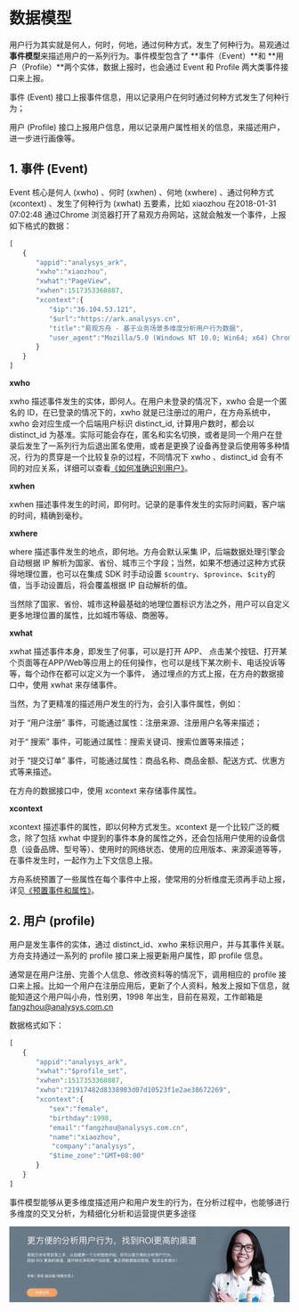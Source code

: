 # 数据模型

用户行为其实就是何人，何时，何地，通过何种方式，发生了何种行为。易观通过**事件模型**来描述用户的一系列行为。事件模型包含了 **事件（Event）**和 **用户（Profile）**两个实体，数据上报时，也会通过 Event 和 Profile 两大类事件接口来上报。

事件 \(Event\) 接口上报事件信息，用以记录用户在何时通过何种方式发生了何种行为；

用户 \(Profile\) 接口上报用户信息，用以记录用户属性相关的信息，来描述用户，进一步进行画像等。

## 1. 事件 \(Event\)

Event 核心是何人 \(xwho\) 、何时 \(xwhen\) 、何地 \(xwhere\) 、通过何种方式 \(xcontext\) 、发生了何种行为 \(xwhat\) 五要素，比如 xiaozhou 在2018-01-31 07:02:48 通过Chrome 浏览器打开了易观方舟网站，这就会触发一个事件，上报如下格式的数据：

```javascript
[
　　{
　　　　"appid":"analysys_ark",
　　　　"xwho":"xiaozhou",
　　　　"xwhat":"PageView",
　　　　"xwhen":1517353368887,
　　　　"xcontext":{
　　　　　　"$ip":"36.104.53.121",
　　　　　　"$url":"https://ark.analysys.cn",
　　　　　　"title":"易观方舟 - 基于业务场景多维度分析用户行为数据",
　　　　　　"user_agent":"Mozilla/5.0 (Windows NT 10.0; Win64; x64) Chrome/62 "
　　　　}
　　}
]
```

**xwho**

xwho 描述事件发生的实体，即何人。在用户未登录的情况下，xwho 会是一个匿名的 ID，在已登录的情况下的，xwho 就是已注册过的用户，在方舟系统中，xwho 会对应生成一个后端用户标识 distinct\_id, 计算用户数时，都会以 distinct\_id 为基准。实际可能会存在，匿名和实名切换，或者是同一个用户在登录后发生了一系列行为后退出匿名使用，或者是更换了设备再登录后使用等多种情况，行为的贯穿是一个比较复杂的过程，不同情况下 xwho 、distinct\_id 会有不同的对应关系，详细可以查看[《如何准确识别用户》](user-identify.md)。

**xwhen**

xwhen 描述事件发生的时间，即何时。记录的是事件发生的实际时间戳，客户端的时间，精确到毫秒。

**xwhere**

where 描述事件发生的地点，即何地。方舟会默认采集 IP，后端数据处理引擎会自动根据 IP 解析为国家、省份、城市三个字段；当然，如果不想通过这种方式获得地理位置，也可以在集成 SDK 时手动设置 `$country`、`$province`、`$city`的值，当手动设置后，将会覆盖根据 IP 自动解析的值。

当然除了国家、省份、城市这种最基础的地理位置标识方法之外，用户可以自定义更多地理位置的属性，比如城市等级、商圈等。

**xwhat**

xwhat 描述事件本身，即发生了何事，可以是打开 APP、 点击某个按钮、打开某个页面等在APP/Web等应用上的任何操作，也可以是线下某次刷卡、电话投诉等等，每个动作在都可以定义为一个事件， 通过埋点的方式上报，在方舟的数据接口中，使用 xwhat 来存储事件。

当然，为了更精准的描述用户发生的行为，会引入事件属性，例如：

对于 “用户注册” 事件，可能通过属性：注册来源、注册用户名等来描述；

对于“ 搜索” 事件，可能通过属性：搜索关键词、搜索位置等来描述；

对于 “提交订单” 事件，可能通过属性：商品名称、商品金额、配送方式、优惠方式等来描述。

在方舟的数据接口中，使用 xcontext 来存储事件属性。

**xcontext**

xcontext 描述事件的属性，即以何种方式发生。xcontext 是一个比较广泛的概念，除了包括 xwhat 中提到的事件本身的属性之外，还会包括用户使用的设备信息（设备品牌、型号等）、使用时的网络状态、使用的应用版本、来源渠道等等，在事件发生时，一起作为上下文信息上报。

方舟系统预置了一些属性在每个事件中上报，使常用的分析维度无须再手动上报，详见[《预置事件和属性》](default-data.md)。

## 2. 用户 \(profile\)

用户是发生事件的实体，通过 distinct\_id、xwho 来标识用户，并与其事件关联。方舟支持通过一系列的 profile 接口来上报更新用户属性，即 profile 信息。

通常是在用户注册、完善个人信息、修改资料等的情况下，调用相应的 profile 接口来上报。比如一个用户在注册应用后，更新了个人资料，触发上报如下信息，就能知道这个用户叫小舟，性别男，1998 年出生，目前在易观，工作邮箱是 fangzhou@analysys.com.cn

数据格式如下：

```javascript
[
　　{
　　　　"appid":"analysys_ark",
　　　　"xwhat":"$profile_set",
　　　　"xwhen":1517353368887,
　　　　"xwho":"21917482d8338983d07d10523f1e2ae38672269",
　　　　"xcontext":{
　　　　　　"sex":"female",
　　　　　　"birthday":1998,
　　　　　　"email":"fangzhou@analysys.com.cn",
　　　　　　"name":"xiaozhou",
　　　　    "company":"analysys",
　　　　　　"$time_zone":"GMT+08:00"
　　　　}
　　}
]
```

事件模型能够从更多维度描述用户和用户发生的行为，在分析过程中，也能够进行多维度的交叉分析，为精细化分析和运营提供更多途径

![](../../.gitbook/assets/201901151711159657.jpg)

